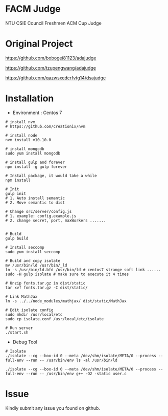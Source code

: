 # FACM Judge
NTU CSIE Council Freshmen ACM Cup Judge

# Original Project
https://github.com/bobogei81123/adajudge  

https://github.com/tzupengwang/adajudge

https://github.com/qazwsxedcrfvtg14/dsajudge

# Installation

- Environment : Centos 7

```
# install nvm
# https://github.com/creationix/nvm

# install node
nvm install v10.10.0

# install mongodb
sudo yum install mongodb

# install gulp and forever
npm install -g gulp forever

# Install package, it would take a while
npm install

# Init
gulp init
# 1. Auto install semantic
# 2. Move semantic to dist

# Change src/server/config.js
# 1. example: config.example.js
# 2. change secret, port, maxWorkers .......


# Build
gulp build

# Install seccomp
sudo yum install seccomp

# Build and copy isolate
mv /usr/bin/ld /usr/bin/_ld
ln -s /usr/bin/ld.bfd /usr/bin/ld # centos7 strange soft link ......
sudo -H gulp isolate # make sure to execute it 4 times

# Unzip fonts.tar.gz in dist/static
tar xvf fonts.tar.gz -C dist/static/

# Link MathJax
ln -s ../../node_modules/mathjax/ dist/static/MathJax

# Edit isolate config
sudo mkdir /usr/local/etc
sudo cp isolate.conf /usr/local/etc/isolate

# Run server
./start.sh

```

- Debug Tool

```
# Isolate
./isolate --cg --box-id 0 --meta /dev/shm/isolate/META/0 --process --full-env --run -- /usr/bin/env ls -al /usr/bin/ld

./isolate --cg --box-id 0 --meta /dev/shm/isolate/META/0 --process --full-env --run -- /usr/bin/env g++ -O2 -static user.c
```

# Issue
Kindly submit any issue you found on github.
